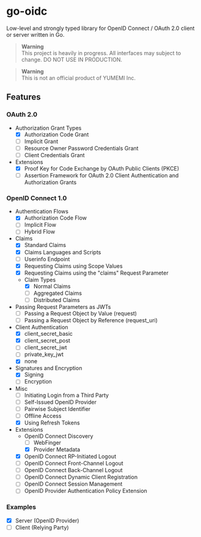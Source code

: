 # go-oidc

Low-level and strongly typed library for OpenID Connect / OAuth 2.0 client or server written in Go.

> **Warning**  
> This project is heavily in progress. All interfaces may subject to change. DO NOT USE IN PRODUCTION.

> **Warning**  
> This is not an official product of YUMEMI Inc.


## Features

### OAuth 2.0

- Authorization Grant Types
  - [x] Authorization Code Grant
  - [ ] Implicit Grant
  - [ ] Resource Owner Password Credentials Grant
  - [ ] Client Credentials Grant
- Extensions
  - [x] Proof Key for Code Exchange by OAuth Public Clients (PKCE)
  - [ ] Assertion Framework for OAuth 2.0 Client Authentication and
    Authorization Grants

### OpenID Connect 1.0

- Authentication Flows
  - [x] Authorization Code Flow
  - [ ] Implicit Flow
  - [ ] Hybrid Flow
- Claims
  - [x] Standard Claims
  - [x] Claims Languages and Scripts
  - [ ] Userinfo Endpoint
  - [x] Requesting Claims using Scope Values
  - [x] Requesting Claims using the "claims" Request Parameter
  - Claim Types
    - [x] Normal Claims
    - [ ] Aggregated Claims
    - [ ] Distributed Claims
- Passing Request Parameters as JWTs
  - [ ] Passing a Request Object by Value (request)
  - [ ] Passing a Request Object by Reference (request_uri)
- Client Authentication
  - [x] client_secret_basic
  - [x] client_secret_post
  - [ ] client_secret_jwt
  - [ ] private_key_jwt
  - [x] none
- Signatures and Encryption
  - [x] Signing
  - [ ] Encryption
- Misc
  - [ ] Initiating Login from a Third Party
  - [ ] Self-Issued OpenID Provider
  - [ ] Pairwise Subject Identifier
  - [ ] Offline Access
  - [x] Using Refresh Tokens
- Extensions
  - OpenID Connect Discovery
    - [ ] WebFinger
    - [x] Provider Metadata
  - [x] OpenID Connect RP-Initiated Logout
  - [ ] OpenID Connect Front-Channel Logout
  - [ ] OpenID Connect Back-Channel Logout
  - [ ] OpenID Connect Dynamic Client Registration
  - [ ] OpenID Connect Session Management
  - [ ] OpenID Provider Authentication Policy Extension

### Examples

- [x] Server (OpenID Provider)
- [ ] Client (Relying Party)
